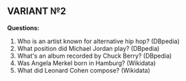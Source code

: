 ## VARIANT №2

**Questions:**

1. Who is an artist known for alternative hip hop? (DBpedia)
2. What position did Michael Jordan play? (DBpedia)
3. What's an album recorded by Chuck Berry? (DBpedia)
4. Was Angela Merkel born in Hamburg? (Wikidata)
5. What did Leonard Cohen compose? (Wikidata)
